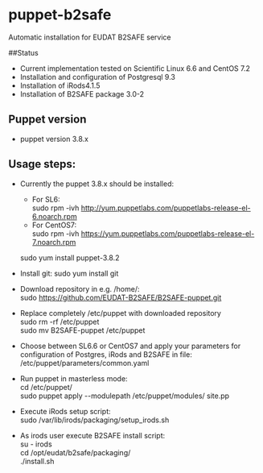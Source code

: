 # puppet-b2safe

Automatic installation for EUDAT B2SAFE service 

##Status

* Current implementation tested on Scientific Linux 6.6 and CentOS 7.2  
* Installation and configuration of Postgresql 9.3 
* Installation of iRods4.1.5
* Installation of B2SAFE package  3.0-2

## Puppet version 
* puppet version 3.8.x

## Usage steps: 
* Currently the puppet 3.8.x should be installed:<br> 
  * For SL6:<br> 
  sudo rpm -ivh http://yum.puppetlabs.com/puppetlabs-release-el-6.noarch.rpm <br>
  * For CentOS7:<br> 
  sudo rpm -ivh https://yum.puppetlabs.com/puppetlabs-release-el-7.noarch.rpm <br>

  sudo yum install puppet-3.8.2
* Install git: 
  sudo yum install git 
* Download repository in e.g. /home/:<br>
  sudo https://github.com/EUDAT-B2SAFE/B2SAFE-puppet.git
* Replace completely /etc/puppet with downloaded repository <br>
   sudo rm -rf /etc/puppet <br>
   sudo mv B2SAFE-puppet /etc/puppet
* Choose between SL6.6 or CentOS7 and apply your parameters for configuration of Postgres, iRods and B2SAFE in file:<br>
  /etc/puppet/parameters/common.yaml 
* Run puppet in masterless mode: <br>
   cd /etc/puppet/<br>
   sudo puppet apply --modulepath /etc/puppet/modules/ site.pp
* Execute iRods setup script:<br>
   sudo /var/lib/irods/packaging/setup_irods.sh
* As irods user execute B2SAFE install script: <br>
  su - irods <br>
  cd /opt/eudat/b2safe/packaging/<br>
  ./install.sh  
